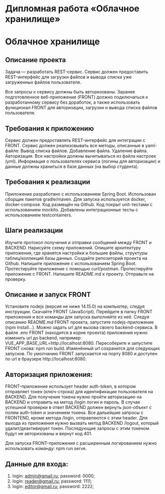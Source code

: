 # Дипломная работа «Облачное хранилище»

# Облачное хранилище

## Описание проекта

Задача — разработать REST-сервис. Сервис должен предоставить REST-интерфейс для загрузки файлов и вывода списка уже загруженных файлов пользователя.

Все запросы к сервису должны быть авторизованы. Заранее подготовленное веб-приложение (FRONT) должно подключаться к разработанному сервису без доработок, а также использовать функционал FRONT для авторизации, загрузки и вывода списка файлов пользователя.

## Требования к приложению
Сервис должен предоставлять REST-интерфейс для интеграции с FRONT.
Сервис должен реализовывать все методы, описанные в yaml-файле:
Вывод списка файлов.
Добавление файла.
Удаление файла.
Авторизация.
Все настройки должны вычитываться из файла настроек (yml).
Информация о пользователях сервиса (логины для авторизации) и данные должны храниться в базе данных (на выбор студента).

## Требования к реализации
Приложение разработано с использованием Spring Boot.
Использован сборщик пакетов gradle/maven.
Для запуска используется docker, docker-compose.
Код размещён на Github.
Код покрыт unit-тестами с использованием mockito.
Добавлены интеграционные тесты с использованием testcontainers.

## Шаги реализации
Изучите протокол получения и отправки сообщений между FRONT и BACKEND.
Нарисуйте схему приложений.
Опишите архитектуру приложения, где хранятся настройки и большие файлы, структуры таблиц/коллекций базы данных.
Создайте репозиторий проекта на Github.
Напишите приложение с использованием Spring Boot.
Протестируйте приложение с помощью curl/postman.
Протестируйте приложение с FRONT.
Напишите README.md к проекту.
Отправьте на проверку.

## Описание и запуск FRONT
Установите nodejs (версия не ниже 14.15.0) на компьютер, следуя инструкции.
Скачайте FRONT (JavaScript).
Перейдите в папку FRONT приложения и все команды для запуска выполняйте из неё.
Следуя описанию README.md FRONT проекта, запустите nodejs-приложение (npm install...).
Можно задать url для вызова своего backend-сервиса.
В файле .env FRONT (находится в корне проекта) приложения нужно изменить url до backend, например: VUE_APP_BASE_URL=http://localhost:8080.
Пересоберите и запустите FRONT снова: npm run build.
Изменённый url сохранится для следующих запусков.
По умолчанию FRONT запускается на порту 8080 и доступен по url в браузере http://localhost:8080.

## Авторизация приложения:

FRONT-приложение использует header auth-token, в котором отправляет токен (ключ-строка) для идентификации пользователя на BACKEND. Для получения токена нужно пройти авторизацию на BACKEND и отправить на метод /login логин и пароль. В случае успешной проверки в ответ BACKEND должен вернуть json-объект с полем auth-token и значением токена. Все дальейшие запросы с FRONTEND, кроме метода /login, отправляются с этим header. Для выхода из приложения нужно вызвать метод BACKEND /logout, который удалит/деактивирует токен. Последующие запросы с этим токеном будут не авторизованы и вернут код 401.

Для запуска FRONT-приложения с расширенным логированием нужно использовать команду: npm run serve.

## Данные для входа:
1) login: admin@gmail.ru; password: 0000;
2) login: reader@gmail.ru; password: 1111;
3) login: editor@gmail.ru; password: 2222;